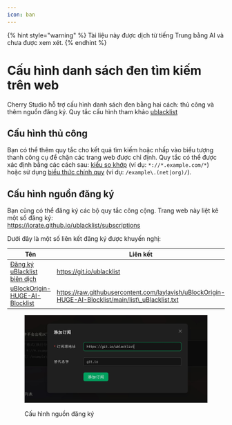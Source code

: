 ```yaml
---
icon: ban
---
```


{% hint style="warning" %}
Tài liệu này được dịch từ tiếng Trung bằng AI và chưa được xem xét.
{% endhint %}

# Cấu hình danh sách đen tìm kiếm trên web

Cherry Studio hỗ trợ cấu hình danh sách đen bằng hai cách: thủ công và thêm nguồn đăng ký. Quy tắc cấu hình tham khảo [ublacklist](https://github.com/iorate/ublacklist)

## Cấu hình thủ công

Bạn có thể thêm quy tắc cho kết quả tìm kiếm hoặc nhấp vào biểu tượng thanh công cụ để chặn các trang web được chỉ định. Quy tắc có thể được xác định bằng các cách sau: [kiểu so khớp](https://developer.mozilla.org/zh-CN/docs/mozilla/add-ons/webextensions/match_patterns) (ví dụ: `*://*.example.com/*`) hoặc sử dụng [biểu thức chính quy](https://developer.mozilla.org/zh-CN/docs/web/javascript/guide/regular_expressions) (ví dụ: `/example\.(net|org)/`).

## Cấu hình nguồn đăng ký

Bạn cũng có thể đăng ký các bộ quy tắc công cộng. Trang web này liệt kê một số đăng ký:  
https://iorate.github.io/ublacklist/subscriptions

Dưới đây là một số liên kết đăng ký được khuyến nghị:

| Tên                                                                                                        | Liên kết                                                                                                                               | Loại     |
| --------------------------------------------------------------------------------------------------------- | -------------------------------------------------------------------------------------------------------------------------------------- | -------- |
| [Đăng ký uBlacklist biên dịch](https://github.com/eallion/uBlacklist-subscription-compilation)             | https://git.io/ublacklist                                                                                                              | Tiếng Trung |
| [uBlockOrigin-HUGE-AI-Blocklist](https://github.com/laylavish/uBlockOrigin-HUGE-AI-Blocklist)             | https://raw.githubusercontent.com/laylavish/uBlockOrigin-HUGE-AI-Blocklist/main/list\_uBlacklist.txt                                  | Tạo bởi AI |

<figure><img src="../.gitbook/assets/blacklist1.jpg" alt=""><figcaption><p>Cấu hình nguồn đăng ký</p></figcaption></figure>